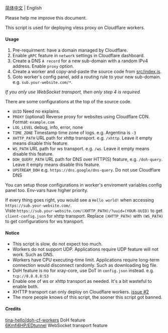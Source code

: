 [简体中文](../README.md) | English  

Please help me improve this document.  

This script is used for deploying vless proxy on Cloudflare workers.  

#### Usage
 1. Pre-requirment: have a domain managed by Cloudflare.
 1. Enable `gRPC` feature in `network` settings in Cloudflare dashboard.
 1. Create a DNS `A record` for a new sub-domain with a random IPv4 address. Enable `proxy` option.
 1. Create a worker and copy-and-paste the source code from [src/index.js](../src/index.js).
 1. Goto worker's config panel, add a routing rule to your new sub-domain. e.g. `sub.your-website.com/*`.

*If you only use WebSocket transport, then only step 4 is required.*

There are some configurations at the top of the source code.  
 * `UUID` Need no explains.
 * `PROXY` (optional) Reverse proxy for websites using Cloudflare CDN. Format: `example.com`  
 * `LOG_LEVEL` debug, info, error, none  
 * `TIME_ZONE` Timestamp time zone of logs. e.g. Argentina is `-3`  
 * `XHTTP_PATH` URL path for xhttp transport. e.g. `/xhttp`. Leave it empty means disable this feature.
 * `WS_PATH` URL path for ws transport. e.g. `/ws`. Leave it empty means disable this feature.
 * `DOH_QUERY_PATH` URL path for DNS over HTTP(S) feature, e.g. `/doh-query`. Leave it empty means disable this feature.
 * `UPSTREAM_DOH` e.g. `https://dns.google/dns-query`. Do not use Cloudflare DNS  

You can setup those configurations in worker's enviroment variables config panel too. Env-vars have higher priority.  

If every thing goes right, you would see a `Hello world!` when accessing `https://sub.your-website.com/`.  
Viste `https://sub.your-website.com/(XHTTP_PATH)/?uuid=(YOUR-UUID)` to get `client-config.json` for xhttp transport. Replace `(XHTTP_PATH)` with `(WS_PATH)` to get configurations for ws transport.

#### Notice
 * This script is slow, do not expect too much.
 * Workers do not support UDP. Applications require UDP feature will not work. Such as DNS.
 * Workers have CPU executing-time limit. Applications require long-term connection would disconnect randomly. Such as downloading big file.
 * DoH feature is no for xray-core, use DoT in `config.json` instead. e.g. `tcp://8.8.8.8:53`  
 * Enable one of ws or xhttp transport as needed. It's a bit wasteful to enable both.
 * XHTTP transport can only deploy on Cloudflare workers. [issue #2](https://github.com/vrnobody/cfxhttp/issues/2)
 * The more people knows of this script, the sooner this script got banned.

#### Credits
[tina-hello/doh-cf-workers](https://github.com/tina-hello/doh-cf-workers/) DoH feature  
[6Kmfi6HP/EDtunnel](https://github.com/6Kmfi6HP/EDtunnel/) WebSocket transport feature  
